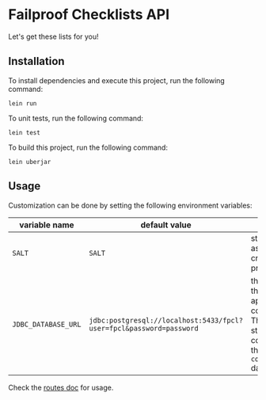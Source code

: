 # Failproof Checklists API

Let's get these lists for you!

## Installation

To install dependencies and execute this project, run the following command:

```
lein run
```

To unit tests, run the following command:

```
lein test
```

To build this project, run the following command:
```
lein uberjar
```

## Usage

Customization can be done by setting the following
environment variables:

| variable name | default value | action |
|----|----|----|
| `SALT` | `SALT` | string used as seed for cryptographic procedures |
| `JDBC_DATABASE_URL` | `jdbc:postgresql://localhost:5433/fpcl?user=fpcl&password=password` | the database the application connects to. The default string connects to the `docker compose` database. |

Check the [routes doc](./docs/routes.md) for usage.
